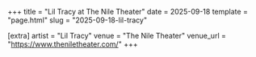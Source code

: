 +++
title = "Lil Tracy at The Nile Theater"
date = 2025-09-18
template = "page.html"
slug = "2025-09-18-lil-tracy"

[extra]
artist = "Lil Tracy"
venue = "The Nile Theater"
venue_url = "https://www.theniletheater.com/"
+++

